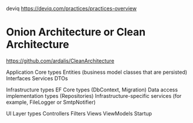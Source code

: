 deviq https://deviq.com/practices/practices-overview

# Onion Architecture or Clean Architecture
https://github.com/ardalis/CleanArchitecture

Application Core types
  Entities (business model classes that are persisted)
  Interfaces
  Services
  DTOs

Infrastructure types
  EF Core types (DbContext, Migration)
  Data access implementation types (Repositories)
  Infrastructure-specific services (for example, FileLogger or SmtpNotifier)

UI Layer types
  Controllers
  Filters
  Views
  ViewModels
  Startup
